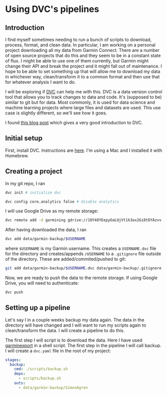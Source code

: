 # Using DVC's pipelines

## Introduction

I find myself sometimes needing to run a bunch of scripts to download, process, format, and clean data. In particular, I am working on a personal project downloading all my data from Garmin Connect. There are a number of open source projects that do this and they seem to be in a constant state of flux. I might be able to use one of them currently, but Garmin might change their API and break the project and it might fall out of maintenance. I hope to be able to set something up that will allow me to download my data in whichever way, clean/transform it to a common format and then use that for whatever analysis I want to do.

I will be exploring if [DVC](https://dvc.org/) can help me with this. DVC is a data version control tool that allows you to track changes to data and code. It's (supposed to be) similar to git but for data. Most commonly, it is used for data science and machine learning projects where large files and datasets are used. This use case is slightly different, so we'll see how it goes.

I found [this blog post](https://realpython.com/python-data-version-control/) which gives a very good introduction to DVC.

## Initial setup

First, install DVC. Instructions are [here](https://dvc.org/doc/install). I'm using a Mac and I installed it with Homebrew.

## Creating a project

In my git repo, I ran

```bash
dvc init # initialize dvc

dvc config core.analytics false # disable analytics
```

I will use Google Drive as my remote storage:

```bash
dvc remote add -d garmining gdrive://1OY48YEepyOaLUjVt1k3ox2Gi8tDYAzvv
```

After having downloaded the data, I ran

```bash
dvc add data/garmin-backup/$USERNAME
```

where `$USERNAME` is my Garmin username. This creates a `USERNAME.dvc` file for the directory and creates/appends `/USERNAME` to a `.gitignore` file outside of the directory. These are added/commited/pushed to git:

```bash
git add data/garmin-backup/$USERNAME.dvc data/garmin-backup/.gitignore
```

Now, we are ready to push the data to the remote storage. If using Google Drive, you will need to authenticate:

```bash
dvc push
```

## Setting up a pipeline

Let's say I in a couple weeks backup my data again. The data in the directory will have changed and I will want to run my scripts again to clean/transform the data. I will create a pipeline to do this.

The first step I will script is to download the data. Here I have used [garminexport](https://github.com/petergardfjall/garminexport) in a shell script. The first step in the pipeline I will call backup. I will create a `dvc.yaml` file in the root of my project:

```yaml
stages:
  backup:
    cmd: ./scripts/backup.sh
    deps:
      - scripts/backup.sh
    outs:
      - data/garmin-backup/SimonAgren
```
